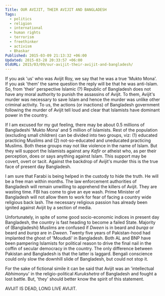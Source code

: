 ```yaml
---
Title: OUR AVIJIT, THEIR AVIJIT AND BANGLADESH
Tags:
  - politics
  - religion
  - international
  - human rights
  - terrorism
  - freethinker
  - activism
  - Bhaskar
Published: 2015-03-09 21:13:32 +06:00
Updated: 2015-03-28 20:33:57 +06:00
OldURL: 2015/03/09/our-avijit-their-avijit-and-bangladesh/
---
```


If you ask 'us' who was Avijit Roy, we say that he was a true 'Mukto Mona'. If you ask 'them' the same question the reply will be that he was anti-Islam. So, from 'their' perspective Islamic (?) Republic of Bangladesh does not have any moral authority to punish the assassins of Avijit. To them, Avijit's murder was necessary to save Islam and hence the murder was unlike other criminal activity. To us, the actions (or inactions) of Bangladesh government following the murder of Avijit tell loud and clear that Islamists have dominant power in the country. 

If I am excused for my gut feeling, there may be about 0.5 millions of Bangladeshi 'Mukto Mona' and 5 million of Islamists. Rest of the population (excluding small children) can be divided into two groups, viz: (1) educated practicing Muslims and (2) not-so-educated and uneducated practicing Muslims. Both these groups may not like violence in the name of Islam. But they will support the Islamists against any _Kafir_ or atheist who, as per their perception, does or says anything against Islam. This support may be covert, overt or tacit. Against the backdrop of Avijit's murder this is the true face of present day Bangladesh.

I am sure that Farabi is being helped in the custody to hide the truth. He will be a free man within months. The law enforcement authorities of Bangladesh will remain unwilling to apprehend the killers of Avijit. They are wasting time. FBI has come to give an eye wash. Prime Minister of Bangladesh will not allow them to work for fear of facing a country wide religious back lash. The necessary religious passion has already been ignited against Avijit by a section of media.

Unfortunately, in spite of some good socio-economic indices in present day Bangladesh, the country is fast heading to become a failed State. Majority of (Bangladeshi) Muslims are confused if _Dween_ is in beard and _burqa_ or beard and _burqa_ are in _Dween_. Twenty five years of Pakistan-hood had implanted the ghost of 'Moududi' in Bangladesh. Both AL and BNP have been pampering Islamists for political reason to drive the final nail in the coffin of secular democracy in the country. The only difference between Pakistan and Bangladesh is that the latter is laggard. Bengali conscience could only slow the downhill slide of Bangladesh, but could not stop it. 

For the sake of fictional simile it can be said that Avijit was an 'intellectual _Abhimonyu_' in the religio-political _Kurukshetra_ of Bangladesh and fought a lost battle. But, 'they' should better know the spirit of this statement.

AVIJIT IS DEAD, LONG LIVE AVIJIT.
